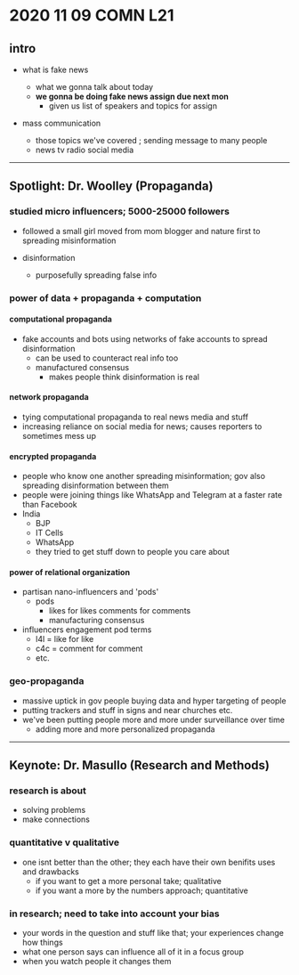 # 2020 11 09 COMN L21

## intro

- what is fake news
  - what we gonna talk about today
  - **we gonna be doing fake news assign due next mon**  
    - given us list of speakers and topics for assign

- mass communication
  - those topics we've covered ; sending message to many people
  - news tv radio social media
---
## Spotlight: Dr. Woolley (Propaganda)

### studied micro influencers; 5000-25000 followers

- followed a small girl moved from mom blogger and nature first to spreading misinformation

- disinformation
  - purposefully spreading false info

### power of  data + propaganda + computation

#### computational propaganda

- fake accounts and bots using networks of fake accounts to spread disinformation
  - can be used to counteract real info too
  - manufactured consensus
    - makes people think disinformation is real

#### network propaganda

- tying computational propaganda to real news media and stuff
- increasing reliance on social media for news; causes reporters to sometimes mess up

#### encrypted propaganda
- people who know one another spreading misinformation; gov also spreading disinformation between them
- people were joining things like WhatsApp and Telegram at a faster rate than Facebook
- India
  - BJP
  - IT Cells
  - WhatsApp
  - they tried to get stuff down to people you care about

#### power of relational organization

- partisan nano-influencers and 'pods'
  - pods
    - likes for likes comments for comments
    - manufacturing consensus
- influencers engagement pod terms
  - l4l = like for like
  - c4c = comment for comment
  - etc.

### geo-propaganda
- massive uptick in gov people buying data and hyper targeting of people
- putting trackers and stuff in signs and near churches etc.
- we've been putting people more and more under surveillance over time
  - adding more and more personalized propaganda

---

## Keynote: Dr. Masullo (Research and Methods)

### research is about
- solving problems
- make connections

### quantitative v qualitative

- one isnt better than the other; they each have their own benifits uses and drawbacks
  - if you want to get a more personal take; qualitative
  - if you want a more by the numbers approach; quantitative

### in research; need to take into account your bias
- your words in the question and stuff like that; your experiences change how things
- what one person says can influence all of it in a focus group
- when you watch people it changes them

<!--
comm - communication
prop - propaganda
misinfo - misinformatiormation
disinfo - disinformation
gov - government
org - organization
-->
